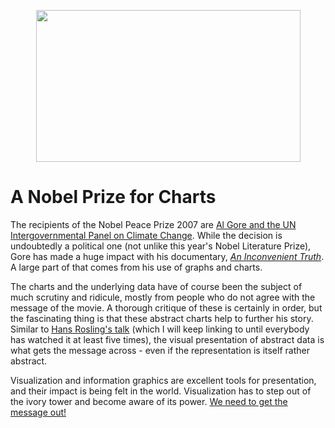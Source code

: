 <p align="center"><img src="https://media.eagereyes.org/media/attachments/an-inconvenient-truth.jpg" border="0" width="423" height="243" /></p>

# A Nobel Prize for Charts

The recipients of the Nobel Peace Prize 2007 are <a href="http://www.nytimes.com/2007/10/13/world/13nobel.html">Al Gore and the UN Intergovernmental Panel on Climate Change</a>. While the decision is undoubtedly a political one (not unlike this year's Nobel Literature Prize), Gore has made a huge impact with his documentary, <em><a href="http://www.climatecrisis.net/">An Inconvenient Truth</a></em>. A large part of that comes from his use of graphs and charts.

The charts and the underlying data have of course been the subject of much scrutiny and ridicule, mostly from people who do not agree with the message of the movie. A thorough critique of these is certainly in order, but the fascinating thing is that these abstract charts help to further his story. Similar to <a href="http://video.google.com/videoplay?docid=2670820702819322251">Hans Rosling's talk</a> (which I will keep linking to until everybody has watched it at least five times), the visual presentation of abstract data is what gets the message across - even if the representation is itself rather abstract.

Visualization and information graphics are excellent tools for presentation, and their impact is being felt in the world. Visualization has to step out of the ivory tower and become aware of its power. <a href="/blog/2007/we-need-a-world-visualization-day">We need to get the message out!</a>
